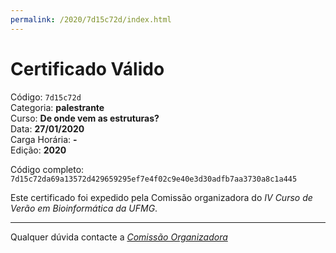 ```yaml
---
permalink: /2020/7d15c72d/index.html
---
```


# Certificado Válido

Código: `7d15c72d`<br>
Categoria: **palestrante**<br>
Curso: **De onde vem as estruturas?**<br>
Data: **27/01/2020**<br>
Carga Horária: **-**<br>
Edição: **2020**<br>


Código completo: `7d15c72da69a13572d429659295ef7e4f02c9e40e3d30adfb7aa3730a8c1a445`


Este certificado foi expedido pela Comissão organizadora do *IV Curso de Verão em Bioinformática da UFMG*.

----

Qualquer dúvida contacte a [_Comissão Organizadora_](<mailto:cursobioinfoufmg@gmail.com$subject=[Certificados]>)

